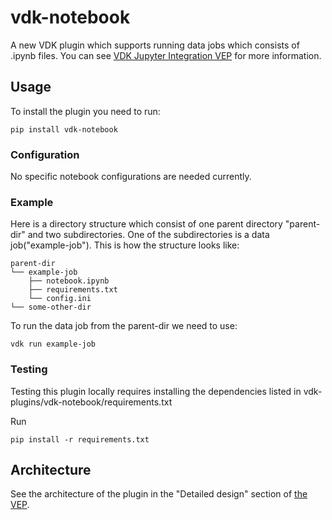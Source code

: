 # vdk-notebook

A new VDK plugin which supports running data jobs which consists of .ipynb files.
You can see [VDK Jupyter Integration VEP](https://github.com/vmware/versatile-data-kit/blob/main/specs/vep-994-jupyter-notebook-integration/README.md) for more information.


## Usage
To install the plugin you need to run:
```
pip install vdk-notebook
```

### Configuration
No specific notebook configurations are needed currently.

### Example
Here is a directory structure which consist of one parent directory "parent-dir" and two subdirectories.
One of the subdirectories is a data job("example-job"). This is how the structure looks like:
```
parent-dir
└── example-job
    ├── notebook.ipynb
    ├── requirements.txt
    └── config.ini
└── some-other-dir
```
To run the data job from the parent-dir we need to use:

```
vdk run example-job
```


### Testing
Testing this plugin locally requires installing the dependencies listed in vdk-plugins/vdk-notebook/requirements.txt

Run
```
pip install -r requirements.txt
```

## Architecture
See the architecture of the plugin in the "Detailed design" section of [the VEP](https://github.com/vmware/versatile-data-kit/blob/main/specs/vep-994-jupyter-notebook-integration/README.md).

